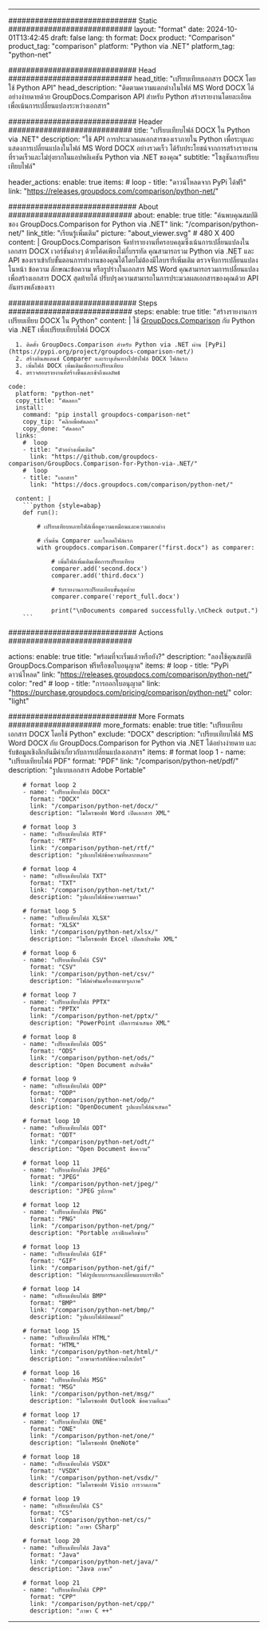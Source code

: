 
---
############################# Static ############################
layout: "format"
date:  2024-10-01T13:42:45
draft: false
lang: th
format: Docx
product: "Comparison"
product_tag: "comparison"
platform: "Python via .NET"
platform_tag: "python-net"

############################# Head ############################
head_title: "เปรียบเทียบเอกสาร DOCX โดยใช้ Python API"
head_description: "ติดตามความแตกต่างในไฟล์ MS Word DOCX ได้อย่างง่ายดายด้วย GroupDocs.Comparison API สำหรับ Python สร้างรายงานโดยละเอียดเพื่อเน้นการเปลี่ยนแปลงระหว่างเอกสาร"

############################# Header ############################
title: "เปรียบเทียบไฟล์ DOCX ใน Python via .NET" 
description: "ใช้ API การประมวลผลเอกสารของเราภายใน Python เพื่อระบุและแสดงการเปลี่ยนแปลงในไฟล์ MS Word DOCX อย่างรวดเร็ว ได้รับประโยชน์จากการสร้างรายงานที่รวดเร็วและไม่ยุ่งยากในแอปพลิเคชัน Python via .NET ของคุณ"
subtitle: "โซลูชันการเปรียบเทียบไฟล์" 

header_actions:
  enable: true
  items:
    #  loop
    - title: "ดาวน์โหลดจาก PyPi ได้ฟรี"
      link: "https://releases.groupdocs.com/comparison/python-net/"
      
############################# About ############################
about:
    enable: true
    title: "ค้นพบคุณสมบัติของ GroupDocs.Comparison for Python via .NET"
    link: "/comparison/python-net/"
    link_title: "เรียนรู้เพิ่มเติม"
    picture: "about_viewer.svg" # 480 X 400
    content: |
       GroupDocs.Comparison จัดทำรายงานที่ครอบคลุมซึ่งเน้นการเปลี่ยนแปลงในเอกสาร DOCX เวอร์ชันต่างๆ ด้วยโค้ดเพียงไม่กี่บรรทัด คุณสามารถรวม Python via .NET และ API ของเราเข้ากับขั้นตอนการทำงานของคุณได้โดยไม่ต้องมีไลบรารีเพิ่มเติม ตรวจจับการเปลี่ยนแปลงในหน้า ข้อความ ลักษณะข้อความ หรือรูปร่างในเอกสาร MS Word คุณสามารถรวมการเปลี่ยนแปลงเพื่อสร้างเอกสาร DOCX สุดท้ายได้ ปรับปรุงความสามารถในการประมวลผลเอกสารของคุณด้วย API อันทรงพลังของเรา

############################# Steps ############################
steps:
    enable: true
    title: "สร้างรายงานการเปรียบเทียบ DOCX ใน Python"
    content: |
      ใช้ [GroupDocs.Comparison](https://products.groupdocs.com/comparison/python-net/) กับ Python via .NET เพื่อเปรียบเทียบไฟล์ DOCX
      
      1. ติดตั้ง GroupDocs.Comparison สำหรับ Python via .NET ผ่าน [PyPi](https://pypi.org/project/groupdocs-comparison-net/)
      2. สร้างอินสแตนซ์ Comparer และระบุเส้นทางไปยังไฟล์ DOCX ไฟล์แรก
      3. เพิ่มไฟล์ DOCX เพิ่มเติมเพื่อการเปรียบเทียบ
      4. ตรวจสอบรายงานที่สร้างขึ้นและเข้าถึงผลลัพธ์
   
    code:
      platform: "python-net"
      copy_title: "คัดลอก"
      install:
        command: "pip install groupdocs-comparison-net"
        copy_tip: "คลิกเพื่อคัดลอก"
        copy_done: "คัดลอก"
      links:
        #  loop
        - title: "ตัวอย่างเพิ่มเติม"
          link: "https://github.com/groupdocs-comparison/GroupDocs.Comparison-for-Python-via-.NET/"
        #  loop
        - title: "เอกสาร"
          link: "https://docs.groupdocs.com/comparison/python-net/"
          
      content: |
        ```python {style=abap}
        def run():

            # เปรียบเทียบหลายไฟล์เพื่อดูความเหมือนและความแตกต่าง

            # เริ่มต้น Comparer และโหลดไฟล์แรก
            with groupdocs.comparison.Comparer("first.docx") as comparer:

                # เพิ่มไฟล์เพิ่มเติมเพื่อการเปรียบเทียบ
                comparer.add('second.docx')
                comparer.add('third.docx')

                # รับรายงานการเปรียบเทียบขั้นสุดท้าย
                comparer.compare('report_full.docx')

                print("\nDocuments compared successfully.\nCheck output.")
        ```            

############################# Actions ############################

actions:
  enable: true
  title: "พร้อมที่จะเริ่มแล้วหรือยัง?"
  description: "ลองใช้คุณสมบัติ GroupDocs.Comparison ฟรีหรือขอใบอนุญาต"
  items:
    #  loop
    - title: "PyPi ดาวน์โหลด"
      link: "https://releases.groupdocs.com/comparison/python-net/"
      color: "red"
        #  loop
    - title: "การออกใบอนุญาต"
      link: "https://purchase.groupdocs.com/pricing/comparison/python-net/"
      color: "light"


############################# More Formats #####################
more_formats:
    enable: true
    title: "เปรียบเทียบเอกสาร DOCX โดยใช้ Python"
    exclude: "DOCX"
    description: "เปรียบเทียบไฟล์ MS Word DOCX กับ GroupDocs.Comparison for Python via .NET ได้อย่างง่ายดาย และรับข้อมูลเชิงลึกอันมีค่าเกี่ยวกับการเปลี่ยนแปลงเอกสาร"
    items: 
        # format loop 1
        - name: "เปรียบเทียบไฟล์ PDF"
          format: "PDF"
          link: "/comparison/python-net/pdf/"
          description: "รูปแบบเอกสาร Adobe Portable"

        # format loop 2
        - name: "เปรียบเทียบไฟล์ DOCX"
          format: "DOCX"
          link: "/comparison/python-net/docx/"
          description: "ไมโครซอฟท์ Word เปิดเอกสาร XML"

        # format loop 3
        - name: "เปรียบเทียบไฟล์ RTF"
          format: "RTF"
          link: "/comparison/python-net/rtf/"
          description: "รูปแบบไฟล์ข้อความที่หลากหลาย"

        # format loop 4
        - name: "เปรียบเทียบไฟล์ TXT"
          format: "TXT"
          link: "/comparison/python-net/txt/"
          description: "รูปแบบไฟล์ข้อความธรรมดา"

        # format loop 5
        - name: "เปรียบเทียบไฟล์ XLSX"
          format: "XLSX"
          link: "/comparison/python-net/xlsx/"
          description: "ไมโครซอฟท์ Excel เปิดสเปรดชีต XML"

        # format loop 6
        - name: "เปรียบเทียบไฟล์ CSV"
          format: "CSV"
          link: "/comparison/python-net/csv/"
          description: "ไฟล์ค่าคั่นเครื่องหมายจุลภาค"

        # format loop 7
        - name: "เปรียบเทียบไฟล์ PPTX"
          format: "PPTX"
          link: "/comparison/python-net/pptx/"
          description: "PowerPoint เปิดการนำเสนอ XML"

        # format loop 8
        - name: "เปรียบเทียบไฟล์ ODS"
          format: "ODS"
          link: "/comparison/python-net/ods/"
          description: "Open Document สเปรดชีต"

        # format loop 9
        - name: "เปรียบเทียบไฟล์ ODP"
          format: "ODP"
          link: "/comparison/python-net/odp/"
          description: "OpenDocument รูปแบบไฟล์นำเสนอ"

        # format loop 10
        - name: "เปรียบเทียบไฟล์ ODT"
          format: "ODT"
          link: "/comparison/python-net/odt/"
          description: "Open Document ข้อความ"

        # format loop 11
        - name: "เปรียบเทียบไฟล์ JPEG"
          format: "JPEG"
          link: "/comparison/python-net/jpeg/"
          description: "JPEG รูปภาพ"

        # format loop 12
        - name: "เปรียบเทียบไฟล์ PNG"
          format: "PNG"
          link: "/comparison/python-net/png/"
          description: "Portable กราฟิกเครือข่าย"

        # format loop 13
        - name: "เปรียบเทียบไฟล์ GIF"
          format: "GIF"
          link: "/comparison/python-net/gif/"
          description: "ไฟล์รูปแบบการแลกเปลี่ยนแบบกราฟิก"

        # format loop 14
        - name: "เปรียบเทียบไฟล์ BMP"
          format: "BMP"
          link: "/comparison/python-net/bmp/"
          description: "รูปแบบไฟล์บิตแมป"

        # format loop 15
        - name: "เปรียบเทียบไฟล์ HTML"
          format: "HTML"
          link: "/comparison/python-net/html/"
          description: "ภาษามาร์กอัปข้อความไฮเปอร์"

        # format loop 16
        - name: "เปรียบเทียบไฟล์ MSG"
          format: "MSG"
          link: "/comparison/python-net/msg/"
          description: "ไมโครซอฟท์ Outlook ข้อความอีเมล"

        # format loop 17
        - name: "เปรียบเทียบไฟล์ ONE"
          format: "ONE"
          link: "/comparison/python-net/one/"
          description: "ไมโครซอฟท์ OneNote"

        # format loop 18
        - name: "เปรียบเทียบไฟล์ VSDX"
          format: "VSDX"
          link: "/comparison/python-net/vsdx/"
          description: "ไมโครซอฟท์ Visio การวาดภาพ"

        # format loop 19
        - name: "เปรียบเทียบไฟล์ CS"
          format: "CS"
          link: "/comparison/python-net/cs/"
          description: "ภาษา CSharp"

        # format loop 20
        - name: "เปรียบเทียบไฟล์ Java"
          format: "Java"
          link: "/comparison/python-net/java/"
          description: "Java ภาษา"
          
        # format loop 21
        - name: "เปรียบเทียบไฟล์ CPP"
          format: "CPP"
          link: "/comparison/python-net/cpp/"
          description: "ภาษา C ++"
---